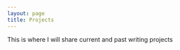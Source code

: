 ```yaml
---
layout: page
title: Projects
---
```

This is where I will share current and past writing projects


<!--stackedit_data:
eyJoaXN0b3J5IjpbLTc0NzMyNDQ5OF19
-->
